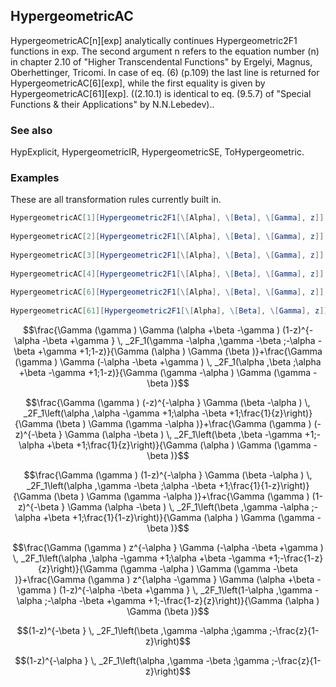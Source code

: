 ##  HypergeometricAC 

HypergeometricAC[n][exp] analytically continues Hypergeometric2F1 functions in exp. The second argument n refers to the equation number (n) in chapter 2.10 of "Higher Transcendental Functions" by Ergelyi, Magnus, Oberhettinger, Tricomi. In case of eq. (6) (p.109) the last line is returned for HypergeometricAC[6][exp], while the first equality is given by HypergeometricAC[61][exp]. ((2.10.1) is identical to eq. (9.5.7) of "Special Functions & their Applications" by N.N.Lebedev)..

###  See also 

HypExplicit, HypergeometricIR, HypergeometricSE, ToHypergeometric.

###  Examples 

These are all transformation rules currently built in.

```mathematica
HypergeometricAC[1][Hypergeometric2F1[\[Alpha], \[Beta], \[Gamma], z]] 
 
HypergeometricAC[2][Hypergeometric2F1[\[Alpha], \[Beta], \[Gamma], z]] 
 
HypergeometricAC[3][Hypergeometric2F1[\[Alpha], \[Beta], \[Gamma], z]] 
 
HypergeometricAC[4][Hypergeometric2F1[\[Alpha], \[Beta], \[Gamma], z]] 
 
HypergeometricAC[6][Hypergeometric2F1[\[Alpha], \[Beta], \[Gamma], z]] 
 
HypergeometricAC[61][Hypergeometric2F1[\[Alpha], \[Beta], \[Gamma], z]]
```

$$\frac{\Gamma (\gamma ) \Gamma (\alpha +\beta -\gamma ) (1-z)^{-\alpha -\beta +\gamma } \, _2F_1(\gamma -\alpha ,\gamma -\beta ;-\alpha -\beta +\gamma +1;1-z)}{\Gamma (\alpha ) \Gamma (\beta )}+\frac{\Gamma (\gamma ) \Gamma (-\alpha -\beta +\gamma ) \, _2F_1(\alpha ,\beta ;\alpha +\beta -\gamma +1;1-z)}{\Gamma (\gamma -\alpha ) \Gamma (\gamma -\beta )}$$

$$\frac{\Gamma (\gamma ) (-z)^{-\alpha } \Gamma (\beta -\alpha ) \, _2F_1\left(\alpha ,\alpha -\gamma +1;\alpha -\beta +1;\frac{1}{z}\right)}{\Gamma (\beta ) \Gamma (\gamma -\alpha )}+\frac{\Gamma (\gamma ) (-z)^{-\beta } \Gamma (\alpha -\beta ) \, _2F_1\left(\beta ,\beta -\gamma +1;-\alpha +\beta +1;\frac{1}{z}\right)}{\Gamma (\alpha ) \Gamma (\gamma -\beta )}$$

$$\frac{\Gamma (\gamma ) (1-z)^{-\alpha } \Gamma (\beta -\alpha ) \, _2F_1\left(\alpha ,\gamma -\beta ;\alpha -\beta +1;\frac{1}{1-z}\right)}{\Gamma (\beta ) \Gamma (\gamma -\alpha )}+\frac{\Gamma (\gamma ) (1-z)^{-\beta } \Gamma (\alpha -\beta ) \, _2F_1\left(\beta ,\gamma -\alpha ;-\alpha +\beta +1;\frac{1}{1-z}\right)}{\Gamma (\alpha ) \Gamma (\gamma -\beta )}$$

$$\frac{\Gamma (\gamma ) z^{-\alpha } \Gamma (-\alpha -\beta +\gamma ) \, _2F_1\left(\alpha ,\alpha -\gamma +1;\alpha +\beta -\gamma +1;-\frac{1-z}{z}\right)}{\Gamma (\gamma -\alpha ) \Gamma (\gamma -\beta )}+\frac{\Gamma (\gamma ) z^{\alpha -\gamma } \Gamma (\alpha +\beta -\gamma ) (1-z)^{-\alpha -\beta +\gamma } \, _2F_1\left(1-\alpha ,\gamma -\alpha ;-\alpha -\beta +\gamma +1;-\frac{1-z}{z}\right)}{\Gamma (\alpha ) \Gamma (\beta )}$$

$$(1-z)^{-\beta } \, _2F_1\left(\beta ,\gamma -\alpha ;\gamma ;-\frac{z}{1-z}\right)$$

$$(1-z)^{-\alpha } \, _2F_1\left(\alpha ,\gamma -\beta ;\gamma ;-\frac{z}{1-z}\right)$$